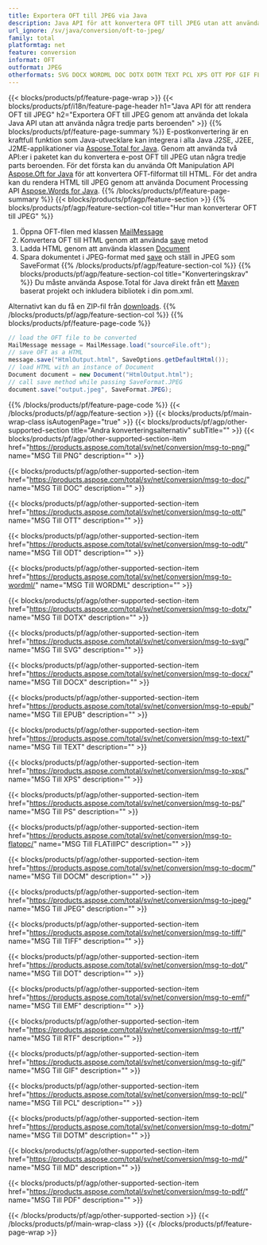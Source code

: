 ```yaml
---
title: Exportera OFT till JPEG via Java
description: Java API för att konvertera OFT till JPEG utan att använda Microsoft Word eller Outlook
url_ignore: /sv/java/conversion/oft-to-jpeg/
family: total
platformtag: net
feature: conversion
informat: OFT
outformat: JPEG
otherformats: SVG DOCX WORDML DOC DOTX DOTM TEXT PCL XPS OTT PDF GIF FLATOPC MD EPUB TIFF PNG PS DOCM RTF DOT EMF JPEG ODT
---
```

{{< blocks/products/pf/feature-page-wrap >}}
{{< blocks/products/pf/i18n/feature-page-header h1="Java API för att rendera OFT till JPEG" h2="Exportera OFT till JPEG genom att använda det lokala Java API utan att använda några tredje parts beroenden" >}}
{{% blocks/products/pf/feature-page-summary %}}
E-postkonvertering är en kraftfull funktion som Java-utvecklare kan integrera i alla Java J2SE, J2EE, J2ME-applikationer via [Aspose.Total for Java](https://products.aspose.com/total/java/). Genom att använda två API:er i paketet kan du konvertera e-post OFT till JPEG utan några tredje parts beroenden. För det första kan du använda Oft Manipulation API [Aspose.Oft for Java](https://products.aspose.com/email/java/) för att konvertera OFT-filformat till HTML. För det andra kan du rendera HTML till JPEG genom att använda Document Processing API [Aspose.Words for Java](https://products.aspose.com/words/java/).
{{% /blocks/products/pf/feature-page-summary  %}}
{{< blocks/products/pf/agp/feature-section >}}
{{% blocks/products/pf/agp/feature-section-col title="Hur man konverterar OFT till JPEG" %}}
1. Öppna OFT-filen med klassen [MailMessage](https://reference.aspose.com/email/java/com.aspose.email/mailmessage)
2. Konvertera OFT till HTML genom att använda [save](https://reference.aspose.com/email/java/com.aspose.email/MailMessage#save(java.io.OutputStream,%20com.aspose.email.SaveOptions)) metod
3. Ladda HTML genom att använda klassen [Document](https://reference.aspose.com/words/java/com.aspose.words/Document)
4. Spara dokumentet i JPEG-format med [save](https://reference.aspose.com/words/java/com.aspose.words/Document#save(java.lang.String,com.aspose.words.SaveOptions)) och ställ in JPEG som SaveFormat
{{% /blocks/products/pf/agp/feature-section-col %}}
{{% blocks/products/pf/agp/feature-section-col title="Konverteringskrav" %}}
Du måste använda Aspose.Total för Java direkt från ett [Maven](https://releases.aspose.com/total/java/) baserat projekt och inkludera bibliotek i din pom.xml.

Alternativt kan du få en ZIP-fil från [downloads](https://releases.aspose.comtotal/java).
{{% /blocks/products/pf/agp/feature-section-col %}}
{{% blocks/products/pf/feature-page-code %}}
```cs
// load the OFT file to be converted
MailMessage message = MailMessage.load("sourceFile.oft"); 
// save OFT as a HTML 
message.save("HtmlOutput.html", SaveOptions.getDefaultHtml());
// load HTML with an instance of Document
Document document = new Document("HtmlOutput.html");
// call save method while passing SaveFormat.JPEG
document.save("output.jpeg", SaveFormat.JPEG);   
```
{{% /blocks/products/pf/feature-page-code %}}
{{< /blocks/products/pf/agp/feature-section >}}
{{< blocks/products/pf/main-wrap-class isAutogenPage="true" >}}
{{< blocks/products/pf/agp/other-supported-section title="Andra konverteringsalternativ" subTitle="" >}}
{{< blocks/products/pf/agp/other-supported-section-item href="https://products.aspose.com/total/sv/net/conversion/msg-to-png/" name="MSG Till PNG" description="" >}}

{{< blocks/products/pf/agp/other-supported-section-item href="https://products.aspose.com/total/sv/net/conversion/msg-to-doc/" name="MSG Till DOC" description="" >}}

{{< blocks/products/pf/agp/other-supported-section-item href="https://products.aspose.com/total/sv/net/conversion/msg-to-ott/" name="MSG Till OTT" description="" >}}

{{< blocks/products/pf/agp/other-supported-section-item href="https://products.aspose.com/total/sv/net/conversion/msg-to-odt/" name="MSG Till ODT" description="" >}}

{{< blocks/products/pf/agp/other-supported-section-item href="https://products.aspose.com/total/sv/net/conversion/msg-to-wordml/" name="MSG Till WORDML" description="" >}}

{{< blocks/products/pf/agp/other-supported-section-item href="https://products.aspose.com/total/sv/net/conversion/msg-to-dotx/" name="MSG Till DOTX" description="" >}}

{{< blocks/products/pf/agp/other-supported-section-item href="https://products.aspose.com/total/sv/net/conversion/msg-to-svg/" name="MSG Till SVG" description="" >}}

{{< blocks/products/pf/agp/other-supported-section-item href="https://products.aspose.com/total/sv/net/conversion/msg-to-docx/" name="MSG Till DOCX" description="" >}}

{{< blocks/products/pf/agp/other-supported-section-item href="https://products.aspose.com/total/sv/net/conversion/msg-to-epub/" name="MSG Till EPUB" description="" >}}

{{< blocks/products/pf/agp/other-supported-section-item href="https://products.aspose.com/total/sv/net/conversion/msg-to-text/" name="MSG Till TEXT" description="" >}}

{{< blocks/products/pf/agp/other-supported-section-item href="https://products.aspose.com/total/sv/net/conversion/msg-to-xps/" name="MSG Till XPS" description="" >}}

{{< blocks/products/pf/agp/other-supported-section-item href="https://products.aspose.com/total/sv/net/conversion/msg-to-ps/" name="MSG Till PS" description="" >}}

{{< blocks/products/pf/agp/other-supported-section-item href="https://products.aspose.com/total/sv/net/conversion/msg-to-flatopc/" name="MSG Till FLATillPC" description="" >}}

{{< blocks/products/pf/agp/other-supported-section-item href="https://products.aspose.com/total/sv/net/conversion/msg-to-docm/" name="MSG Till DOCM" description="" >}}

{{< blocks/products/pf/agp/other-supported-section-item href="https://products.aspose.com/total/sv/net/conversion/msg-to-jpeg/" name="MSG Till JPEG" description="" >}}

{{< blocks/products/pf/agp/other-supported-section-item href="https://products.aspose.com/total/sv/net/conversion/msg-to-tiff/" name="MSG Till TIFF" description="" >}}

{{< blocks/products/pf/agp/other-supported-section-item href="https://products.aspose.com/total/sv/net/conversion/msg-to-dot/" name="MSG Till DOT" description="" >}}

{{< blocks/products/pf/agp/other-supported-section-item href="https://products.aspose.com/total/sv/net/conversion/msg-to-emf/" name="MSG Till EMF" description="" >}}

{{< blocks/products/pf/agp/other-supported-section-item href="https://products.aspose.com/total/sv/net/conversion/msg-to-rtf/" name="MSG Till RTF" description="" >}}

{{< blocks/products/pf/agp/other-supported-section-item href="https://products.aspose.com/total/sv/net/conversion/msg-to-gif/" name="MSG Till GIF" description="" >}}

{{< blocks/products/pf/agp/other-supported-section-item href="https://products.aspose.com/total/sv/net/conversion/msg-to-pcl/" name="MSG Till PCL" description="" >}}

{{< blocks/products/pf/agp/other-supported-section-item href="https://products.aspose.com/total/sv/net/conversion/msg-to-dotm/" name="MSG Till DOTM" description="" >}}

{{< blocks/products/pf/agp/other-supported-section-item href="https://products.aspose.com/total/sv/net/conversion/msg-to-md/" name="MSG Till MD" description="" >}}

{{< blocks/products/pf/agp/other-supported-section-item href="https://products.aspose.com/total/sv/net/conversion/msg-to-pdf/" name="MSG Till PDF" description="" >}}


{{< /blocks/products/pf/agp/other-supported-section >}}
{{< /blocks/products/pf/main-wrap-class >}}
{{< /blocks/products/pf/feature-page-wrap >}}